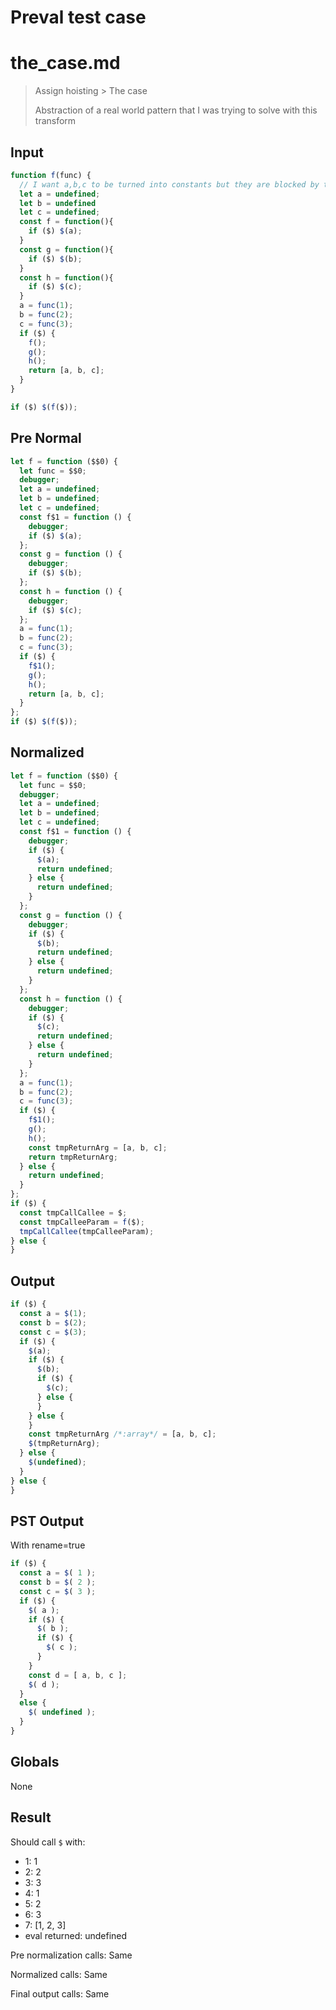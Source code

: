 # Preval test case

# the_case.md

> Assign hoisting > The case
>
> Abstraction of a real world pattern that I was trying to solve with this transform

## Input

`````js filename=intro
function f(func) {
  // I want a,b,c to be turned into constants but they are blocked by the functions referring to them.
  let a = undefined;
  let b = undefined
  let c = undefined;
  const f = function(){ 
    if ($) $(a);
  }
  const g = function(){ 
    if ($) $(b);
  }
  const h = function(){ 
    if ($) $(c);
  }
  a = func(1);
  b = func(2);
  c = func(3);
  if ($) {
    f();
    g();
    h();
    return [a, b, c];
  }
}

if ($) $(f($));
`````

## Pre Normal


`````js filename=intro
let f = function ($$0) {
  let func = $$0;
  debugger;
  let a = undefined;
  let b = undefined;
  let c = undefined;
  const f$1 = function () {
    debugger;
    if ($) $(a);
  };
  const g = function () {
    debugger;
    if ($) $(b);
  };
  const h = function () {
    debugger;
    if ($) $(c);
  };
  a = func(1);
  b = func(2);
  c = func(3);
  if ($) {
    f$1();
    g();
    h();
    return [a, b, c];
  }
};
if ($) $(f($));
`````

## Normalized


`````js filename=intro
let f = function ($$0) {
  let func = $$0;
  debugger;
  let a = undefined;
  let b = undefined;
  let c = undefined;
  const f$1 = function () {
    debugger;
    if ($) {
      $(a);
      return undefined;
    } else {
      return undefined;
    }
  };
  const g = function () {
    debugger;
    if ($) {
      $(b);
      return undefined;
    } else {
      return undefined;
    }
  };
  const h = function () {
    debugger;
    if ($) {
      $(c);
      return undefined;
    } else {
      return undefined;
    }
  };
  a = func(1);
  b = func(2);
  c = func(3);
  if ($) {
    f$1();
    g();
    h();
    const tmpReturnArg = [a, b, c];
    return tmpReturnArg;
  } else {
    return undefined;
  }
};
if ($) {
  const tmpCallCallee = $;
  const tmpCalleeParam = f($);
  tmpCallCallee(tmpCalleeParam);
} else {
}
`````

## Output


`````js filename=intro
if ($) {
  const a = $(1);
  const b = $(2);
  const c = $(3);
  if ($) {
    $(a);
    if ($) {
      $(b);
      if ($) {
        $(c);
      } else {
      }
    } else {
    }
    const tmpReturnArg /*:array*/ = [a, b, c];
    $(tmpReturnArg);
  } else {
    $(undefined);
  }
} else {
}
`````

## PST Output

With rename=true

`````js filename=intro
if ($) {
  const a = $( 1 );
  const b = $( 2 );
  const c = $( 3 );
  if ($) {
    $( a );
    if ($) {
      $( b );
      if ($) {
        $( c );
      }
    }
    const d = [ a, b, c ];
    $( d );
  }
  else {
    $( undefined );
  }
}
`````

## Globals

None

## Result

Should call `$` with:
 - 1: 1
 - 2: 2
 - 3: 3
 - 4: 1
 - 5: 2
 - 6: 3
 - 7: [1, 2, 3]
 - eval returned: undefined

Pre normalization calls: Same

Normalized calls: Same

Final output calls: Same
